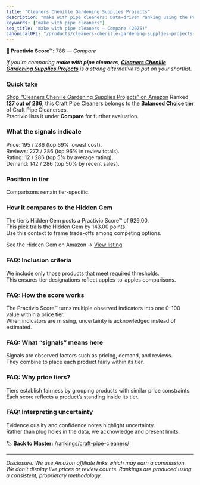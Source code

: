 ```yaml
---
title: "Cleaners Chenille Gardening Supplies Projects"
description: "make with pipe cleaners: Data-driven ranking using the Practivio Score™. Positioned by quality, value, demand, findability, momentum."
keywords: ["make with pipe cleaners"]
seo_title: "make with pipe cleaners — Compare (2025)"
canonicalURL: "/products/cleaners-chenille-gardening-supplies-projects-B0FGXYXC74/"
---
```


**🛒 Practivio Score™:** 786 — _Compare_


*If you're comparing **make with pipe cleaners**, **[Cleaners Chenille Gardening Supplies Projects](https://www.amazon.com/dp/B0FGXYXC74?tag=practivio-20)** is a strong alternative to put on your shortlist.*
### Quick take
[Shop “Cleaners Chenille Gardening Supplies Projects” on Amazon](https://www.amazon.com/dp/B0FGXYXC74?tag=practivio-20)
Ranked **127 out of 286**, this Craft Pipe Cleaners belongs to the **Balanced Choice tier** of Craft Pipe Cleanerses.  
Practivio lists it under **Compare** for further evaluation.

### What the signals indicate
Price: 195 / 286 (top 69% lowest cost).  
Reviews: 272 / 286 (top 96% in review totals).  
Rating: 12 / 286 (top 5% by average rating).  
Demand: 142 / 286 (top 50% by recent sales).

### Position in tier
Comparisons remain tier-specific.

### How it compares to the Hidden Gem
The tier’s Hidden Gem posts a Practivio Score™ of 929.00.  
This pick trails the Hidden Gem by 143.00 points.  
Use this context to frame trade-offs among competing options.  

See the Hidden Gem on Amazon → [View listing](https://www.amazon.com/dp/B09LYG8WQ9?tag=practivio-20)

### FAQ: Inclusion criteria
We include only those products that meet required thresholds.  
This ensures tier designations reflect apples-to-apples comparisons.

### FAQ: How the score works
The Practivio Score™ turns multiple observed indicators into one 0–100 value within a price tier.  
When indicators are missing, uncertainty is acknowledged instead of estimated.

### FAQ: What “signals” means here
Signals are observed factors such as pricing, demand, and reviews.  
They combine to place each product fairly within its tier.

### FAQ: Why price tiers?
Tiers establish fairness by grouping products with similar price constraints.  
Each score reflects a product’s standing inside its tier.

### FAQ: Interpreting uncertainty
Evidence quality and confidence notes highlight uncertainty.  
Rather than plug holes in the data, we acknowledge and present limits.

<!-- Missing template for Compare/CompareWithinPriceClass -->


🏷️ **Back to Master:** [/rankings/craft-pipe-cleaners/](/rankings/craft-pipe-cleaners/)

---
_Disclosure: We use Amazon affiliate links which may earn a commission. We don’t display live prices or review counts. Rankings are produced using a consistent, proprietary methodology._
